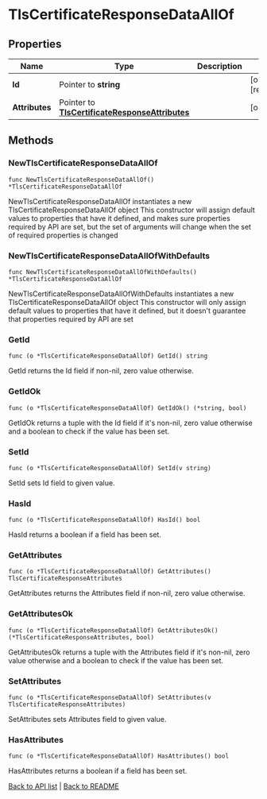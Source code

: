 # TlsCertificateResponseDataAllOf

## Properties

Name | Type | Description | Notes
------------ | ------------- | ------------- | -------------
**Id** | Pointer to **string** |  | [optional] [readonly] 
**Attributes** | Pointer to [**TlsCertificateResponseAttributes**](TlsCertificateResponseAttributes.md) |  | [optional] 

## Methods

### NewTlsCertificateResponseDataAllOf

`func NewTlsCertificateResponseDataAllOf() *TlsCertificateResponseDataAllOf`

NewTlsCertificateResponseDataAllOf instantiates a new TlsCertificateResponseDataAllOf object
This constructor will assign default values to properties that have it defined,
and makes sure properties required by API are set, but the set of arguments
will change when the set of required properties is changed

### NewTlsCertificateResponseDataAllOfWithDefaults

`func NewTlsCertificateResponseDataAllOfWithDefaults() *TlsCertificateResponseDataAllOf`

NewTlsCertificateResponseDataAllOfWithDefaults instantiates a new TlsCertificateResponseDataAllOf object
This constructor will only assign default values to properties that have it defined,
but it doesn't guarantee that properties required by API are set

### GetId

`func (o *TlsCertificateResponseDataAllOf) GetId() string`

GetId returns the Id field if non-nil, zero value otherwise.

### GetIdOk

`func (o *TlsCertificateResponseDataAllOf) GetIdOk() (*string, bool)`

GetIdOk returns a tuple with the Id field if it's non-nil, zero value otherwise
and a boolean to check if the value has been set.

### SetId

`func (o *TlsCertificateResponseDataAllOf) SetId(v string)`

SetId sets Id field to given value.

### HasId

`func (o *TlsCertificateResponseDataAllOf) HasId() bool`

HasId returns a boolean if a field has been set.

### GetAttributes

`func (o *TlsCertificateResponseDataAllOf) GetAttributes() TlsCertificateResponseAttributes`

GetAttributes returns the Attributes field if non-nil, zero value otherwise.

### GetAttributesOk

`func (o *TlsCertificateResponseDataAllOf) GetAttributesOk() (*TlsCertificateResponseAttributes, bool)`

GetAttributesOk returns a tuple with the Attributes field if it's non-nil, zero value otherwise
and a boolean to check if the value has been set.

### SetAttributes

`func (o *TlsCertificateResponseDataAllOf) SetAttributes(v TlsCertificateResponseAttributes)`

SetAttributes sets Attributes field to given value.

### HasAttributes

`func (o *TlsCertificateResponseDataAllOf) HasAttributes() bool`

HasAttributes returns a boolean if a field has been set.


[Back to API list](../README.md#documentation-for-api-endpoints) | [Back to README](../README.md)


